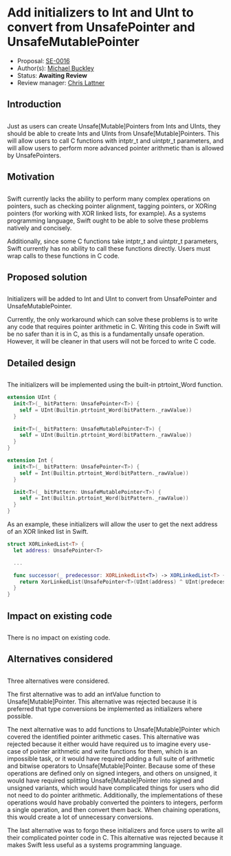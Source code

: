 # Add initializers to Int and UInt to convert from UnsafePointer and UnsafeMutablePointer

* Proposal: [SE-0016](https://github.com/apple/swift-evolution/blob/master/proposals/0016-initializers-for-converting-unsafe-pointers-to-ints.md)
* Author(s): [Michael Buckley](https://github.com/MichaelBuckley)
* Status: **Awaiting Review**
* Review manager: [Chris Lattner](https://github.com/lattner)

## Introduction
## 
Just as users can create Unsafe[Mutable]Pointers from Ints and UInts, they
should be able to create Ints and UInts from Unsafe[Mutable]Pointers. This will
allow users to call C functions with intptr_t and uintptr_t parameters, and will
allow users to perform more advanced pointer arithmetic than is allowed by
UnsafePointers.

## Motivation
## 
Swift currently lacks the ability to perform many complex operations on
pointers, such as checking pointer alignment, tagging pointers, or XORing
pointers (for working with XOR linked lists, for example). As a systems
programming language, Swift ought to be able to solve these problems natively
and concisely.

Additionally, since some C functions take intptr_t and uintptr_t parameters,
Swift currently has no ability to call these functions directly. Users must wrap
calls to these functions in C code.

## Proposed solution
## 
Initializers will be added to Int and UInt to convert from UnsafePointer and
UnsafeMutablePointer.

Currently, the only workaround which can solve these problems is to write any
code that requires pointer arithmetic in C. Writing this code in Swift will be
no safer than it is in C, as this is a fundamentally unsafe operation. However,
it will be cleaner in that users will not be forced to write C code.

## Detailed design
## 
The initializers will be implemented using the built-in ptrtoint_Word function.

```swift
extension UInt {
  init<T>(_ bitPattern: UnsafePointer<T>) {
    self = UInt(Builtin.ptrtoint_Word(bitPattern._rawValue))
  }

  init<T>(_ bitPattern: UnsafeMutablePointer<T>) {
    self = UInt(Builtin.ptrtoint_Word(bitPattern._rawValue))
  }
}

extension Int {
  init<T>(_ bitPattern: UnsafePointer<T>) {
    self = Int(Builtin.ptrtoint_Word(bitPattern._rawValue))
  }

  init<T>(_ bitPattern: UnsafeMutablePointer<T>) {
    self = Int(Builtin.ptrtoint_Word(bitPattern._rawValue))
  }
}
```

As an example, these initializers will allow the user to get the next address of
an XOR linked list in Swift.

```swift
struct XORLinkedList<T> {
  let address: UnsafePointer<T>

  ...

  func successor(_ predecessor: XORLinkedList<T>) -> XORLinkedList<T> {
    return XorLinkedList(UnsafePointer<T>(UInt(address) ^ UInt(predecessor.address)))
  }
}
```

## Impact on existing code
## 
There is no impact on existing code.

## Alternatives considered
## 
Three alternatives were considered.

The first alternative was to add an intValue function to Unsafe[Mutable]Pointer.
This alternative was rejected because it is preferred that type conversions be
implemented as initializers where possible.

The next alternative was to add functions to Unsafe[Mutable]Pointer which
covered the identified pointer arithmetic cases. This alternative was rejected
because it either would have required us to imagine every use-case of pointer
arithmetic and write functions for them, which is an impossible task, or it
would have required adding a full suite of arithmetic and bitwise operators to
Unsafe[Mutable]Pointer. Because some of these operations are defined only on
signed integers, and others on unsigned, it would have required splitting
Unsafe[Mutable]Pointer into signed and unsigned variants, which would have
complicated things for users who did not need to do pointer arithmetic.
Additionally, the implementations of these operations would have probably
converted the pointers to integers, perform a single operation, and then convert
them back. When chaining operations, this would create a lot of unnecessary
conversions.

The last alternative was to forgo these initializers and force users to write
all their complicated pointer code in C. This alternative was rejected because
it makes Swift less useful as a systems programming language.

